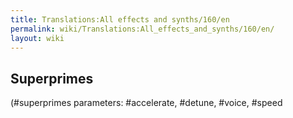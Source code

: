 ```yaml
---
title: Translations:All effects and synths/160/en
permalink: wiki/Translations:All_effects_and_synths/160/en/
layout: wiki
---
```


## Superprimes

(\#superprimes parameters: \#accelerate, \#detune, \#voice, \#speed
